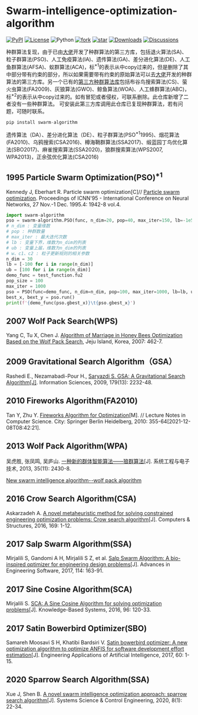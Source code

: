# Swarm-intelligence-optimization-algorithm

[![PyPI](https://img.shields.io/pypi/v/swarm-algorithm)](https://pypi.org/project/swarm-algorithm/)
[![License](https://img.shields.io/pypi/l/swarm-algorithm.svg)](https://github.com/LucXiong/Swarm-intelligence-optimization-algorithm/blob/master/LICENSE)
![Python](https://img.shields.io/badge/python->=3.5-green.svg)
[![fork](https://img.shields.io/github/forks/LucXiong/Swarm-intelligence-optimization-algorithm?style=social)](https://github.com/LucXiong/Swarm-intelligence-optimization-algorithm/fork)
[![star](https://img.shields.io/github/stars/LucXiong/Swarm-intelligence-optimization-algorithm?style=social)](https://github.com/LucXiong/Swarm-intelligence-optimization-algorithm/star)
[![Downloads](https://pepy.tech/badge/swarm-algorithm)](https://pepy.tech/project/swarm-algorithm)
[![Discussions](https://img.shields.io/badge/discussions-green.svg)](https://github.com/LucXiong/Swarm-intelligence-optimization-algorithm/discussions)

种群算法复现，由于已由[大佬](https://github.com/guofei9987/scikit-opt)开发了种群算法的第三方库，包括退火算法(SA)、粒子群算法(PSO)、人工免疫算法(IA)、遗传算法(GA)、差分进化算法(DE)、人工鱼群算法(AFSA)、蚁群算法(ACA)，标<sup>*1</sup>的表示从中copy过来的，但是删除了其中部分带有约束的部分，所以如果需要带有约束的原始算法可以去[大佬](https://github.com/guofei9987/scikit-opt)开发的种群算法的第三方库。另一个已有的[第三方种群算法库](https://github.com/HaaLeo/swarmlib)包括布谷鸟搜索算法(CS)、萤火虫算法(FA2009)、灰狼算法(GWO)、鲸鱼算法(WOA)、人工蜂群算法(ABC)，标<sup>*2</sup>的表示从中copy过来的。如有冒犯或者侵权，可联系删除。此仓库新增了二者没有一些种群算法。
可安装此第三方库调用此仓库已复现种群算法，若有问题，可随时联系。

```python
pip install swarm-algorithm
```

遗传算法（DA）、差分进化算法（DE）、粒子群算法(PSO<sup>*1</sup>1995)、烟花算法(FA2010)、乌鸦搜索(CSA2016)、樽海鞘群算法(SSA2017)、缎蓝园丁鸟优化算法(SBO2017)、麻雀搜索算法(SSA2020)，狼群搜索算法(WPS2007, WPA2013)，正余弦优化算法(CSA2016)
## 1995 Particle Swarm Optimization(PSO)<sup>*1</sup>
Kennedy J, Eberhart R. Particle swarm optimization[C]// [Particle swarm optimization](https://ieeexplore.ieee.org/abstract/document/488968). Proceedings of ICNN'95 - International Conference on Neural Networks, 27 Nov.-1 Dec. 1995.4: 1942-8 vol.4.
```python
import swarm-algorithm
pso = swarm-algorithm.PSO(func, n_dim=20, pop=40, max_iter=150, lb=-1e5, ub=1e5, w=0.8, c1=0.5, c2=0.5)
# n_dim : 变量维数
# pop : 种群数量
# max_iter : 最大迭代次数
# lb : 变量下界，维数为n_dim的列表
# ub : 变量上届，维数为n_dim的列表
# w、c1、c2 : 粒子更新规则的相关参数
n_dim = 30
lb = [-100 for i in range(n_dim)]
ub = [100 for i in range(n_dim)]
demo_func = test_function.fu2
pop_size = 100
max_iter = 1000
pso = PSO(func=demo_func, n_dim=n_dim, pop=100, max_iter=1000, lb=lb, ub=ub, w=0.8, c1=0.5, c2=0.5)
best_x, bext_y = pso.run()
print(f'{demo_func(pso.gbest_x)}\t{pso.gbest_x}')
```
## 2007 Wolf Pack Search(WPS)
Yang C, Tu X, Chen J. [Algorithm of Marriage in Honey Bees Optimization Based on the Wolf Pack Search](https://www.computer.org/csdl/proceedings-article/ipc/2007/30060462/12OmNzC5T5U), Jeju Island, Korea, 2007: 462-7.
## 2009 Gravitational Search Algorithm（GSA）
Rashedi E., Nezamabadi-Pour H., [Saryazdi S. GSA: A Gravitational Search Algorithm[J]](https://www.sciencedirect.com/science/article/pii/S0020025509001200). Information Sciences, 2009, 179(13): 2232-48.
## 2010 Fireworks Algorithm(FA2010)
Tan Y, Zhu Y. [Fireworks Algorithm for Optimization](https://www.researchgate.net/publication/220704568_Fireworks_Algorithm_for_Optimization#:~:text=Inspired%20by%20observing%20fireworks%20explosion%2C%20a%20novel%20swarm,keeping%20diversity%20of%20sparks%20are%20also%20well%20designed.)[M]. //  Lecture Notes in Computer Science. City: Springer Berlin Heidelberg, 2010: 355-64[2021-12-08T08:42:21]. 
## 2013 Wolf Pack Algorithm(WPA)
吴虎胜, 张凤鸣, 吴庐山. [一种新的群体智能算法——狼群算法](https://oss.wanfangdata.com.cn/www/%E4%B8%80%E7%A7%8D%E6%96%B0%E7%9A%84%E7%BE%A4%E4%BD%93%E6%99%BA%E8%83%BD%E7%AE%97%E6%B3%95%E2%80%94%E2%80%94%E7%8B%BC%E7%BE%A4%E7%AE%97%E6%B3%95.ashx?isread=true&type=perio&resourceId=xtgcydzjs201311033&transaction=%7B%22id%22%3Anull%2C%22transferOutAccountsStatus%22%3Anull%2C%22transaction%22%3A%7B%22id%22%3A%221478253592753254400%22%2C%22status%22%3A1%2C%22createDateTime%22%3Anull%2C%22payDateTime%22%3A1641278095793%2C%22authToken%22%3A%22TGT-21025086-NNOedndoqocfHmrAEEpa2NPFM54hlRyq9Iydysp3Vdrm52ZAb0-my.wanfangdata.com.cn%22%2C%22user%22%3A%7B%22accountType%22%3A%22Group%22%2C%22key%22%3A%22shjtdxip%22%7D%2C%22transferIn%22%3A%7B%22accountType%22%3A%22Income%22%2C%22key%22%3A%22PeriodicalFulltext%22%7D%2C%22transferOut%22%3A%7B%22GTimeLimit.shjtdxip%22%3A3.0%7D%2C%22turnover%22%3A3.0%2C%22orderTurnover%22%3A3.0%2C%22productDetail%22%3A%22perio_xtgcydzjs201311033%22%2C%22productTitle%22%3Anull%2C%22userIP%22%3A%22202.120.11.15%22%2C%22organName%22%3Anull%2C%22memo%22%3Anull%2C%22orderUser%22%3A%22shjtdxip%22%2C%22orderChannel%22%3A%22pc%22%2C%22payTag%22%3A%22%22%2C%22webTransactionRequest%22%3Anull%2C%22signature%22%3A%22DDZm%2FVXekyWdH42BgPDeLSdnJXD5YPlUmPP6RP2%2B5eU5k97eueMNcfB2qDS7gmRqjIAbT8ocLpCg%5CnFfEPHohFBJ9J%2BFzviaDCPBw8d6hI01pf4vPVSg9Dd2I4TakD%2FYViqh584dU9xvUJbBOxU8%2BaFsyF%5CnDfCN60TgqVGcQgxpefQ%3D%22%2C%22delete%22%3Afalse%7D%2C%22isCache%22%3Afalse%7D)[J]. 系统工程与电子技术, 2013, 35(11): 2430-8.

[New swarm intelligence algorithm--wolf pack algorithm](https://www.researchgate.net/publication/264928582_New_swarm_intelligence_algorithm-wolf_pack_algorithm)
## 2016 Crow Search Algorithm(CSA)
Askarzadeh A. [A novel metaheuristic method for solving constrained engineering optimization problems: Crow search algorithm](https://www.sciencedirect.com/science/article/pii/S0045794916300475)[J]. Computers & Structures, 2016, 169: 1-12.
## 2017 Salp Swarm Algorithm(SSA)
Mirjalili S, Gandomi A H, Mirjalili S Z, et al. [Salp Swarm Algorithm: A bio-inspired optimizer for engineering design problems](https://www.sciencedirect.com/science/article/pii/S0965997816307736)[J]. Advances in Engineering Software, 2017, 114: 163-91.
## 2017 Sine Cosine Algorithm(SCA)
Mirjalili S. [SCA: A Sine Cosine Algorithm for solving optimization problems](https://www.sciencedirect.com/science/article/pii/S0950705115005043)[J]. Knowledge-Based Systems, 2016, 96: 120-33.
## 2017 Satin Bowerbird Optimizer(SBO)
Samareh Moosavi S H, Khatibi Bardsiri V. [Satin bowerbird optimizer: A new optimization algorithm to optimize ANFIS for software development effort estimation](https://www.sciencedirect.com/science/article/pii/S095219761730006)[J]. Engineering Applications of Artificial Intelligence, 2017, 60: 1-15.
## 2020 Sparrow Search Algorithm(SSA)
Xue J, Shen B. [A novel swarm intelligence optimization approach: sparrow search algorithm](https://www.tandfonline.com/doi/pdf/10.1080/21642583.2019.1708830)[J]. Systems Science & Control Engineering, 2020, 8(1): 22-34.

